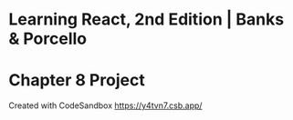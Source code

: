 # Learning React, 2nd Edition | Banks & Porcello
# Chapter 8 Project
Created with CodeSandbox
https://y4tvn7.csb.app/
